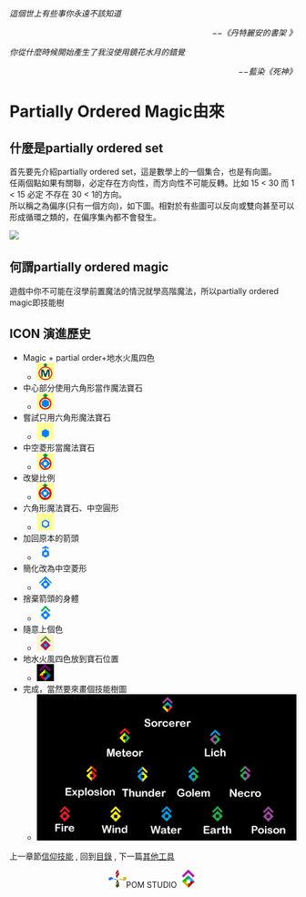 *這個世上有些事你永遠不該知道*  
<p align="right"><i>−−《丹特麗安的書架 》</i></p>

*你從什麼時候開始產生了我沒使用鏡花水月的錯覺*  
<p align="right"><i>−−藍染《死神》</i></p>


# Partially Ordered Magic由來

## 什麼是partially ordered set
首先要先介紹partially ordered set，這是數學上的一個集合，也是有向圖。  
任兩個點如果有關聯，必定存在方向性，而方向性不可能反轉。比如 15 < 30 而 1 < 15 必定 不存在 30 < 1的方向。  
所以稱之為偏序(只有一個方向)，如下圖。相對於有些圖可以反向或雙向甚至可以形成循環之類的，在偏序集內都不會發生。   

<img src="/PartiallyOrdered.svg" Width="300" />

## 何謂partially ordered magic
遊戲中你不可能在沒學前置魔法的情況就學高階魔法，所以partially ordered magic即技能樹


## ICON 演進歷史
 * Magic + partial order+地水火風四色
   * <img src="../../../Icon/Evolution/001.png" Width="30" />
 * 中心部分使用六角形當作魔法寶石
   * <img src="../../../Icon/Evolution/002.png" Width="30" />
 * 嘗試只用六角形魔法寶石
   * <img src="../../../Icon/Evolution/003.png" Width="30" />
 * 中空菱形當魔法寶石
   * <img src="../../../Icon/Evolution/004.png" Width="30" />
 * 改變比例
   * <img src="../../../Icon/Evolution/005.png" Width="30" />
 * 六角形魔法寶石、中空圓形
   * <img src="../../../Icon/Evolution/006.png" Width="30" />
 * 加回原本的箭頭
   * <img src="../../../Icon/Evolution/007.png" Width="30" />
 * 簡化改為中空菱形
   * <img src="../../../Icon/Evolution/008.png" Width="30" />
 * 捨棄箭頭的身體
   * <img src="../../../Icon/Evolution/009.png" Width="30" />
 * 隨意上個色
   * <img src="../../../Icon/Evolution/010.png" Width="30" />
 * 地水火風四色放到寶石位置
   * <img src="../../../Icon/Evolution/011.png" Width="30" />
 * 完成，當然要來畫個技能樹圖
   * <img src="../../../Icon/Evolution/012.png" Width="500" />

上一章節[信仰技能](https://partiallyorderedmagic.github.io/Setting/Ch3/Faith) ,
回到[目錄](https://partiallyorderedmagic.github.io/#appendix) ,
下一篇[其他工具](https://partiallyorderedmagic.github.io/Setting/Appendix/Tools) 


<p align="center"><img src="../../../Icon/Design/4Element.svg" Height="32" />POM STUDIO <img src="../../../Icon/Transparent/POM.png" Height="32" /></p>
